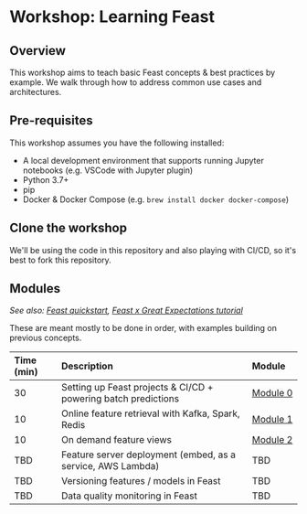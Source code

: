 # Workshop: Learning Feast

## Overview

This workshop aims to teach basic Feast concepts & best practices by example. We walk through how to address common use cases and architectures.

## Pre-requisites
This workshop assumes you have the following installed:
- A local development environment that supports running Jupyter notebooks (e.g. VSCode with Jupyter plugin)
- Python 3.7+
- pip
- Docker & Docker Compose (e.g. `brew install docker docker-compose`)

## Clone the workshop
We'll be using the code in this repository and also playing with CI/CD, so it's best to fork this repository.

## Modules
*See also: [Feast quickstart](https://docs.feast.dev/getting-started/quickstart), [Feast x Great Expectations tutorial](https://docs.feast.dev/tutorials/validating-historical-features)*

These are meant mostly to be done in order, with examples building on previous concepts.

| Time (min) | Description                                                    | Module&nbsp;&nbsp;&nbsp;       |
| :--------- | :------------------------------------------------------------- | ------------------------------ |
| 30         | Setting up Feast projects & CI/CD + powering batch predictions | [Module 0](module_0/README.md) |
| 10         | Online feature retrieval with Kafka, Spark, Redis              | [Module 1](module_1/README.md) |
| 10         | On demand feature views                                        | [Module 2](module_2/README.md) |
| TBD        | Feature server deployment (embed, as a service, AWS Lambda)    | TBD                            |
| TBD        | Versioning features / models in Feast                          | TBD                            |
| TBD        | Data quality monitoring in Feast                               | TBD                            |

